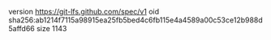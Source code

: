 version https://git-lfs.github.com/spec/v1
oid sha256:ab1214f7115a98915ea25fb5bed4c6fb115e4a4589a00c53ce12b988d5affd66
size 1143
